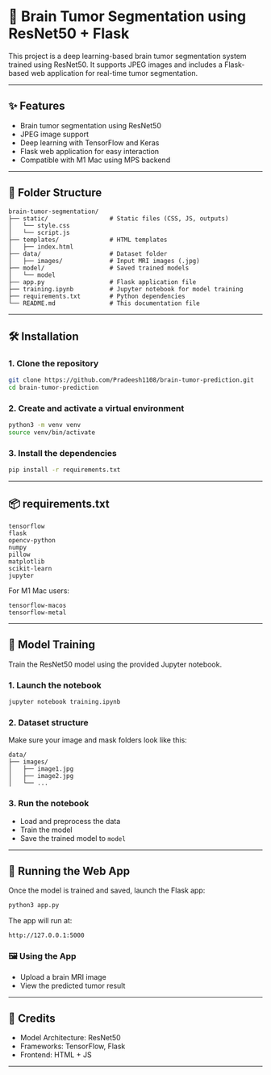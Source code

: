 # 🧠 Brain Tumor Segmentation using ResNet50 + Flask

This project is a deep learning-based brain tumor segmentation system trained using ResNet50. It supports JPEG images and includes a Flask-based web application for real-time tumor segmentation.

---

## ✨ Features

- Brain tumor segmentation using ResNet50
- JPEG image support
- Deep learning with TensorFlow and Keras
- Flask web application for easy interaction
- Compatible with M1 Mac using MPS backend

---

## 📁 Folder Structure

```
brain-tumor-segmentation/
├── static/                 # Static files (CSS, JS, outputs)
│   └── style.css
│   └── script.js        
├── templates/              # HTML templates
│   ├── index.html
├── data/                   # Dataset folder
│   ├── images/             # Input MRI images (.jpg)
├── model/                  # Saved trained models
│   └── model
├── app.py                  # Flask application file
├── training.ipynb          # Jupyter notebook for model training
├── requirements.txt        # Python dependencies
└── README.md               # This documentation file
```

---

## 🛠️ Installation

### 1. Clone the repository

```bash
git clone https://github.com/Pradeesh1108/brain-tumor-prediction.git
cd brain-tumor-prediction
```

### 2. Create and activate a virtual environment

```bash
python3 -m venv venv
source venv/bin/activate
```

### 3. Install the dependencies

```bash
pip install -r requirements.txt
```

---

## 📦 requirements.txt

```text
tensorflow
flask
opencv-python
numpy
pillow
matplotlib
scikit-learn
jupyter
```

For M1 Mac users:

```text
tensorflow-macos
tensorflow-metal
```

---

## 🧪 Model Training

Train the ResNet50 model using the provided Jupyter notebook.

### 1. Launch the notebook

```bash
jupyter notebook training.ipynb
```

### 2. Dataset structure

Make sure your image and mask folders look like this:

```
data/
├── images/
│   ├── image1.jpg
│   ├── image2.jpg
│   └── ...
```

### 3. Run the notebook

- Load and preprocess the data
- Train the model
- Save the trained model to `model`

---

## 🚀 Running the Web App

Once the model is trained and saved, launch the Flask app:

```bash
python3 app.py
```

The app will run at:

```
http://127.0.0.1:5000
```

### 🖼️ Using the App

- Upload a brain MRI image
- View the predicted tumor result
---

## 🧠 Credits

- Model Architecture: ResNet50
- Frameworks: TensorFlow, Flask
- Frontend: HTML + JS

---
